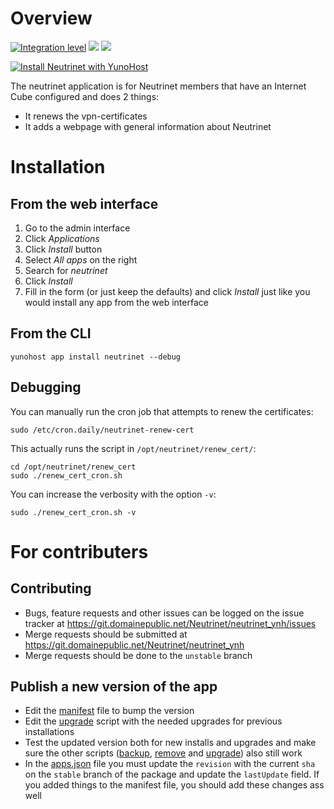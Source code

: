 # Overview

[![Integration level](https://dash.yunohost.org/integration/neutrinet.svg)](https://dash.yunohost.org/appci/app/neutrinet) [![](https://ci-apps.yunohost.org/ci/badges/neutrinet.status.svg)](https://ci-apps.yunohost.org/ci/badges/neutrinet.status.svg) [![](https://ci-apps.yunohost.org/ci/badges/neutrinet.maintain.svg)](https://ci-apps.yunohost.org/ci/badges/neutrinet.maintain.svg)

[![Install Neutrinet with YunoHost](https://install-app.yunohost.org/install-with-yunohost.png)](https://install-app.yunohost.org/?app=neutrinet)

The neutrinet application is for Neutrinet members that have an Internet Cube configured and does 2 things:
* It renews the vpn-certificates
* It adds a webpage with general information about Neutrinet

# Installation

## From the web interface

1. Go to the admin interface
2. Click *Applications*
3. Click *Install* button
4. Select *All apps* on the right
5. Search for *neutrinet*
6. Click *Install*
7. Fill in the form (or just keep the defaults) and click *Install* just like you would install any app from the web interface

## From the CLI

```shell
yunohost app install neutrinet --debug
```

## Debugging

You can manually run the cron job that attempts to renew the certificates:
```shell
sudo /etc/cron.daily/neutrinet-renew-cert
```

This actually runs the script in `/opt/neutrinet/renew_cert/`:
```shell
cd /opt/neutrinet/renew_cert
sudo ./renew_cert_cron.sh
```

You can increase the verbosity with the option `-v`:
```shell
sudo ./renew_cert_cron.sh -v
```

# For contributers
## Contributing
* Bugs, feature requests and other issues can be logged on the issue tracker at https://git.domainepublic.net/Neutrinet/neutrinet_ynh/issues
* Merge requests should be submitted at https://git.domainepublic.net/Neutrinet/neutrinet_ynh
* Merge requests should be done to the `unstable` branch

## Publish a new version of the app

* Edit the [manifest](manifest.json) file to bump the version
* Edit the [upgrade](scripts/upgrade) script with the needed upgrades for previous installations
* Test the updated version both for new installs and upgrades and make sure the other scripts ([backup](scripts/backup), [remove](scripts/remove) and [upgrade](scripts/upgrade)) also still work
* In the [apps.json](https://neutrinet.be/apps.json) file you must update the `revision` with the current `sha` on the `stable` branch of the package and update the `lastUpdate` field. If you added things to the manifest file, you should add these changes ass well 

